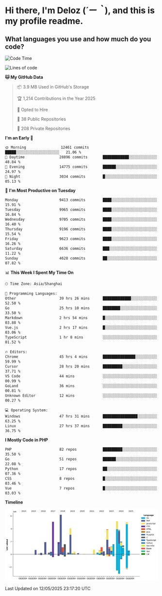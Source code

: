 # **Hi there, I'm Deloz (*´ー｀*), and this is my profile readme.**

## **What languages you use and how much do you code?**

<!--START_SECTION:waka-->
![Code Time](http://img.shields.io/badge/Code%20Time-6%2C348%20hrs%2019%20mins-blue)

![Lines of code](https://img.shields.io/badge/From%20Hello%20World%20I%27ve%20Written-53.2%20million%20lines%20of%20code-blue)

**🐱 My GitHub Data** 

> 📦 3.9 MB Used in GitHub's Storage 
 > 
> 🏆 1,214 Contributions in the Year 2025
 > 
> 💼 Opted to Hire
 > 
> 📜 38 Public Repositories 
 > 
> 🔑 208 Private Repositories 
 > 
**I'm an Early 🐤** 

```text
🌞 Morning                12461 commits       █████░░░░░░░░░░░░░░░░░░░░   21.06 % 
🌆 Daytime                28896 commits       ████████████░░░░░░░░░░░░░   48.84 % 
🌃 Evening                14775 commits       ██████░░░░░░░░░░░░░░░░░░░   24.97 % 
🌙 Night                  3034 commits        █░░░░░░░░░░░░░░░░░░░░░░░░   05.13 % 
```
📅 **I'm Most Productive on Tuesday** 

```text
Monday                   9413 commits        ████░░░░░░░░░░░░░░░░░░░░░   15.91 % 
Tuesday                  9965 commits        ████░░░░░░░░░░░░░░░░░░░░░   16.84 % 
Wednesday                9705 commits        ████░░░░░░░░░░░░░░░░░░░░░   16.40 % 
Thursday                 9196 commits        ████░░░░░░░░░░░░░░░░░░░░░   15.54 % 
Friday                   9623 commits        ████░░░░░░░░░░░░░░░░░░░░░   16.26 % 
Saturday                 6636 commits        ███░░░░░░░░░░░░░░░░░░░░░░   11.22 % 
Sunday                   4628 commits        ██░░░░░░░░░░░░░░░░░░░░░░░   07.82 % 
```


📊 **This Week I Spent My Time On** 

```text
🕑︎ Time Zone: Asia/Shanghai

💬 Programming Languages: 
Other                    39 hrs 26 mins      █████████████░░░░░░░░░░░░   52.50 % 
Go                       25 hrs 10 mins      ████████░░░░░░░░░░░░░░░░░   33.50 % 
Markdown                 2 hrs 54 mins       █░░░░░░░░░░░░░░░░░░░░░░░░   03.88 % 
Vue.js                   2 hrs 17 mins       █░░░░░░░░░░░░░░░░░░░░░░░░   03.06 % 
TypeScript               1 hr 8 mins         ░░░░░░░░░░░░░░░░░░░░░░░░░   01.52 % 

🔥 Editors: 
Chrome                   45 hrs 4 mins       ███████████████░░░░░░░░░░   59.99 % 
Cursor                   28 hrs 20 mins      █████████░░░░░░░░░░░░░░░░   37.71 % 
VS Code                  44 mins             ░░░░░░░░░░░░░░░░░░░░░░░░░   00.99 % 
GoLand                   36 mins             ░░░░░░░░░░░░░░░░░░░░░░░░░   00.81 % 
Unknown Editor           12 mins             ░░░░░░░░░░░░░░░░░░░░░░░░░   00.27 % 

💻 Operating System: 
Windows                  47 hrs 31 mins      ████████████████░░░░░░░░░   63.25 % 
Linux                    27 hrs 37 mins      █████████░░░░░░░░░░░░░░░░   36.75 % 
```

**I Mostly Code in PHP** 

```text
PHP                      82 repos            █████████░░░░░░░░░░░░░░░░   35.50 % 
Go                       51 repos            ██████░░░░░░░░░░░░░░░░░░░   22.08 % 
Python                   17 repos            ██░░░░░░░░░░░░░░░░░░░░░░░   07.36 % 
CSS                      8 repos             █░░░░░░░░░░░░░░░░░░░░░░░░   03.46 % 
Vue                      7 repos             █░░░░░░░░░░░░░░░░░░░░░░░░   03.03 % 
```



**Timeline**

![Lines of Code chart](https://raw.githubusercontent.com/deloz/deloz/main/assets/bar_graph.png)


 Last Updated on 12/05/2025 23:17:20 UTC
<!--END_SECTION:waka-->
